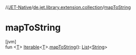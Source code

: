 //[JET-Native](../../index.md)/[de.jet.library.extension.collection](index.md)/[mapToString](map-to-string.md)

# mapToString

[jvm]\
fun &lt;[T](map-to-string.md)&gt; [Iterable](https://kotlinlang.org/api/latest/jvm/stdlib/kotlin.collections/-iterable/index.html)&lt;[T](map-to-string.md)&gt;.[mapToString](map-to-string.md)(): [List](https://kotlinlang.org/api/latest/jvm/stdlib/kotlin.collections/-list/index.html)&lt;[String](https://kotlinlang.org/api/latest/jvm/stdlib/kotlin/-string/index.html)&gt;
